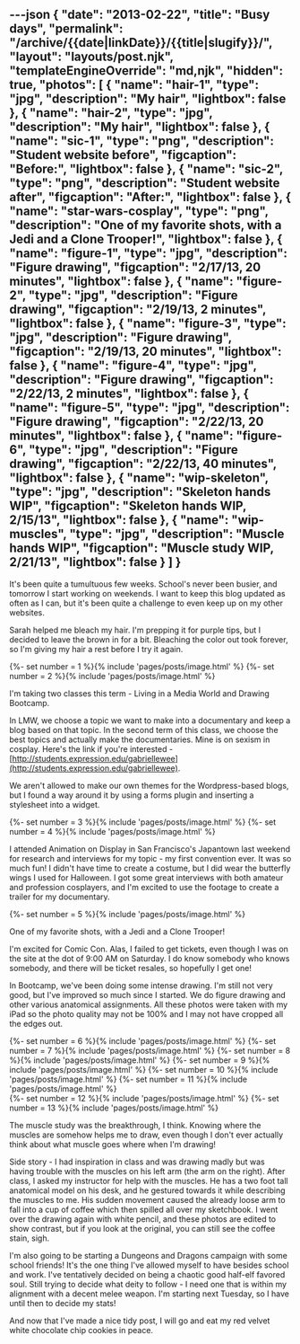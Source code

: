 ---json
{
	"date": "2013-02-22",
	"title": "Busy days",
	"permalink": "/archive/{{date|linkDate}}/{{title|slugify}}/",
	"layout": "layouts/post.njk",
	"templateEngineOverride": "md,njk",
	"hidden": true,
	"photos": [
		{
			"name": "hair-1",
			"type": "jpg",
			"description": "My hair",
			"lightbox": false
		},
		{
			"name": "hair-2",
			"type": "jpg",
			"description": "My hair",
			"lightbox": false
		},
		{
			"name": "sic-1",
			"type": "png",
			"description": "Student website before",
			"figcaption": "Before:",
			"lightbox": false
		},
		{
			"name": "sic-2",
			"type": "png",
			"description": "Student website after",
			"figcaption": "After:",
			"lightbox": false
		},
		{
			"name": "star-wars-cosplay",
			"type": "png",
			"description": "One of my favorite shots, with a Jedi and a Clone Trooper!",
			"lightbox": false
		},
		{
			"name": "figure-1",
			"type": "jpg",
			"description": "Figure drawing",
			"figcaption": "2/17/13, 20 minutes",
			"lightbox": false
		},
		{
			"name": "figure-2",
			"type": "jpg",
			"description": "Figure drawing",
			"figcaption": "2/19/13, 2 minutes",
			"lightbox": false
		},
		{
			"name": "figure-3",
			"type": "jpg",
			"description": "Figure drawing",
			"figcaption": "2/19/13, 20 minutes",
			"lightbox": false
		},
		{
			"name": "figure-4",
			"type": "jpg",
			"description": "Figure drawing",
			"figcaption": "2/22/13, 2 minutes",
			"lightbox": false
		},
		{
			"name": "figure-5",
			"type": "jpg",
			"description": "Figure drawing",
			"figcaption": "2/22/13, 20 minutes",
			"lightbox": false
		},
		{
			"name": "figure-6",
			"type": "jpg",
			"description": "Figure drawing",
			"figcaption": "2/22/13, 40 minutes",
			"lightbox": false
		},
		{
			"name": "wip-skeleton",
			"type": "jpg",
			"description": "Skeleton hands WIP",
			"figcaption": "Skeleton hands WIP, 2/15/13",
			"lightbox": false
		},
		{
			"name": "wip-muscles",
			"type": "jpg",
			"description": "Muscle hands WIP",
			"figcaption": "Muscle study WIP, 2/21/13",
			"lightbox": false
		}
	]
}
---

It's been quite a tumultuous few weeks. School's never been busier, and tomorrow I start working on weekends. I want to keep this blog updated as often as I can, but it's been quite a challenge to even keep up on my other websites.

Sarah helped me bleach my hair. I'm prepping it for purple tips, but I decided to leave the brown in for a bit. Bleaching the color out took forever, so I'm giving my hair a rest before I try it again.

<!--more-->

<div class="row-double">
{%- set number = 1 %}{% include 'pages/posts/image.html' %}
{%- set number = 2 %}{% include 'pages/posts/image.html' %}
</div>

I'm taking two classes this term - Living in a Media World and Drawing Bootcamp.

In LMW, we choose a topic we want to make into a documentary and keep a blog based on that topic. In the second term of this class, we choose the best topics and actually make the documentaries. Mine is on sexism in cosplay. Here's the link if you're interested - [http://students.expression.edu/gabriellewee](http://students.expression.edu/gabriellewee).

We aren't allowed to make our own themes for the Wordpress-based blogs, but I found a way around it by using a forms plugin and inserting a stylesheet into a widget.

<div class="row-double">
{%- set number = 3 %}{% include 'pages/posts/image.html' %}
{%- set number = 4 %}{% include 'pages/posts/image.html' %}
</div>

I attended Animation on Display in San Francisco's Japantown last weekend for research and interviews for my topic - my first convention ever. It was so much fun! I didn't have time to create a costume, but I did wear the butterfly wings I used for Halloween. I got some great interviews with both amateur and profession cosplayers, and I'm excited to use the footage to create a trailer for my documentary.

{%- set number = 5 %}{% include 'pages/posts/image.html' %}

One of my favorite shots, with a Jedi and a Clone Trooper!

I'm excited for Comic Con. Alas, I failed to get tickets, even though I was on the site at the dot of 9:00 AM on Saturday. I do know somebody who knows somebody, and there will be ticket resales, so hopefully I get one!

In Bootcamp, we've been doing some intense drawing. I'm still not very good, but I've improved so much since I started. We do figure drawing and other various anatomical assignments. All these photos were taken with my iPad so the photo quality may not be 100% and I may not have cropped all the edges out.

<div class="row-triple">
{%- set number = 6 %}{% include 'pages/posts/image.html' %}
{%- set number = 7 %}{% include 'pages/posts/image.html' %}
{%- set number = 8 %}{% include 'pages/posts/image.html' %}
{%- set number = 9 %}{% include 'pages/posts/image.html' %}
{%- set number = 10 %}{% include 'pages/posts/image.html' %}
{%- set number = 11 %}{% include 'pages/posts/image.html' %}
</div>
<div class="row-double">
{%- set number = 12 %}{% include 'pages/posts/image.html' %}
{%- set number = 13 %}{% include 'pages/posts/image.html' %}
</div>

The muscle study was the breakthrough, I think. Knowing where the muscles are somehow helps me to draw, even though I don't ever actually think about what muscle goes where when I'm drawing!

Side story - I had inspiration in class and was drawing madly but was having trouble with the muscles on his left arm (the arm on the right). After class, I asked my instructor for help with the muscles. He has a two foot tall anatomical model on his desk, and he gestured towards it while describing the muscles to me. His sudden movement caused the already loose arm to fall into a cup of coffee which then spilled all over my sketchbook. I went over the drawing again with white pencil, and these photos are edited to show contrast, but if you look at the original, you can still see the coffee stain, sigh.

I'm also going to be starting a Dungeons and Dragons campaign with some school friends! It's the one thing I've allowed myself to have besides school and work. I've tentatively decided on being a chaotic good half-elf favored soul. Still trying to decide what deity to follow - I need one that is within my alignment with a decent melee weapon. I'm starting next Tuesday, so I have until then to decide my stats!

And now that I've made a nice tidy post, I will go and eat my red velvet white chocolate chip cookies in peace.
